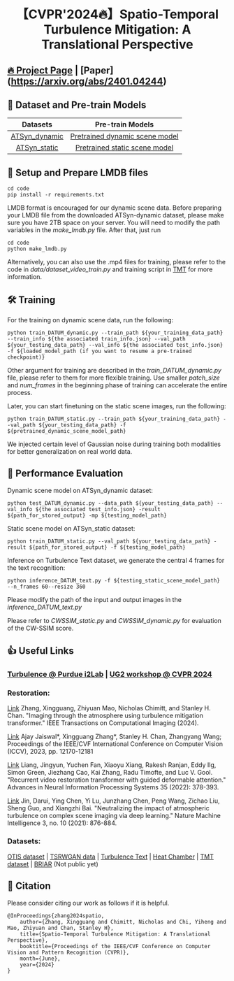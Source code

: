 <div align="center">

# 【CVPR'2024🔥】Spatio-Temporal Turbulence Mitigation: A Translational Perspective
</div>

## [🔥 Project Page](https://xg416.github.io/DATUM/) | [Paper] (https://arxiv.org/abs/2401.04244)

## 🧩 Dataset and Pre-train Models
| Datasets | Pre-train Models | 
|:-----: |:-----: |
| [ATSyn_dynamic](https://app.box.com/s/b1mhcatitus3poo2tgcelsd4rmw9o35o) | [Pretrained dynamic scene model](https://drive.google.com/file/d/1IClAWZ-9kY5TggmuQGp11_dqOgCOCbjx/view?usp=sharing) |
| [ATSyn_static](https://app.box.com/s/xbx844bppqls2cqi74apac49iln0ztbz)  | [Pretrained static scene model](https://drive.google.com/file/d/13pJyzXo3ricYIy8WHMAWMxp4crEXUolg/view?usp=sharing) |

## 🔑 Setup and Prepare LMDB files
```
cd code
pip install -r requirements.txt
```
LMDB format is encouraged for our dynamic scene data. Before preparing your LMDB file from the downloaded ATSyn-dynamic dataset, please make sure you have 2TB space on your server. You will need to modify the path variables in the *make_lmdb.py* file. After that, just run
```
cd code
python make_lmdb.py
```
Alternatively, you can also use the .mp4 files for training, please refer to the code in *data/dataset_video_train.py* and training script in [TMT](https://github.com/xg416/TMT) for more information.

## 🛠️ Training 
For the training on dynamic scene data, run the following:
```
python train_DATUM_dynamic.py --train_path ${your_training_data_path} --train_info ${the associated train_info.json} --val_path ${your_testing_data_path} --val_info ${the associated test_info.json} -f ${loaded_model_path (if you want to resume a pre-trained checkpoint)} 
```
Other argument for training are described in the *train_DATUM_dynamic.py* file, please refer to them for more flexible training. Use smaller *patch_size* and *num_frames* in the beginning phase of training can accelerate the entire process.

Later, you can start finetuning on the static scene images, run the following:
```
python train_DATUM_static.py --train_path ${your_training_data_path} --val_path ${your_testing_data_path} -f ${pretrained_dynamic_scene_model_path} 
```
We injected certain level of Gaussian noise during training both modalities for better generalization on real world data.

## 🚀 Performance Evaluation
Dynamic scene model on ATSyn_dynamic dataset:
```
python test_DATUM_dynamic.py --data_path ${your_testing_data_path} --val_info ${the associated test_info.json} -result ${path_for_stored_output} -mp ${testing_model_path} 
```
Static scene model on ATSyn_static dataset:
```
python train_DATUM_static.py --val_path ${your_testing_data_path} -result ${path_for_stored_output} -f ${testing_model_path} 
```
Inference on Turbulence Text dataset, we generate the central 4 frames for the text recognition:
```
python inference_DATUM_text.py -f ${testing_static_scene_model_path}  --n_frames 60--resize 360
```
Please modify the path of the input and output images in the *inference_DATUM_text.py* 

Please refer to *CWSSIM_static.py* and *CWSSIM_dynamic.py* for evaluation of the CW-SSIM score.


## 👍 Useful Links
### [Turbulence @ Purdue i2Lab](https://engineering.purdue.edu/ChanGroup/project_turbulence.html) | [UG2 workshop @ CVPR 2024](https://cvpr2024ug2challenge.github.io/) 

### Restoration:
[Link](https://ieeexplore.ieee.org/abstract/document/10400926) Zhang, Xingguang, Zhiyuan Mao, Nicholas Chimitt, and Stanley H. Chan. "Imaging through the atmosphere using turbulence mitigation transformer." IEEE Transactions on Computational Imaging (2024).

[Link](https://openaccess.thecvf.com/content/ICCV2023/html/Jaiswal_Physics-Driven_Turbulence_Image_Restoration_with_Stochastic_Refinement_ICCV_2023_paper.html) Ajay Jaiswal*, Xingguang Zhang*, Stanley H. Chan, Zhangyang Wang; Proceedings of the IEEE/CVF International Conference on Computer Vision (ICCV), 2023, pp. 12170-12181 

[Link](https://arxiv.org/abs/2206.02146) Liang, Jingyun, Yuchen Fan, Xiaoyu Xiang, Rakesh Ranjan, Eddy Ilg, Simon Green, Jiezhang Cao, Kai Zhang, Radu Timofte, and Luc V. Gool. "Recurrent video restoration transformer with guided deformable attention." Advances in Neural Information Processing Systems 35 (2022): 378-393.

[Link](https://www.nature.com/articles/s42256-021-00392-1) Jin, Darui, Ying Chen, Yi Lu, Junzhang Chen, Peng Wang, Zichao Liu, Sheng Guo, and Xiangzhi Bai. "Neutralizing the impact of atmospheric turbulence on complex scene imaging via deep learning." Nature Machine Intelligence 3, no. 10 (2021): 876-884.

### Datasets:
[OTIS dataset](https://zenodo.org/records/161439) | [TSRWGAN data](https://zenodo.org/records/5101910) | [Turbulence Text](https://drive.google.com/file/d/1QWvQfPM-lJwGqK_Wm6lDbi-tYBu-Uopq/view?usp=sharing) | [Heat Chamber](https://drive.google.com/file/d/14iVachB95bCCtke8ONPD9CCH20JO75v2/view?usp=sharing) | [TMT dataset](https://github.com/xg416/TMT) | [BRIAR](https://arxiv.org/abs/2211.01917) (Not public yet)


## 📘 Citation
Please consider citing our work as follows if it is helpful.
```
@InProceedings{zhang2024spatio,
    author={Zhang, Xingguang and Chimitt, Nicholas and Chi, Yiheng and Mao, Zhiyuan and Chan, Stanley H}, 
    title={Spatio-Temporal Turbulence Mitigation: A Translational Perspective},
    booktitle={Proceedings of the IEEE/CVF Conference on Computer Vision and Pattern Recognition (CVPR)},
    month={June},
    year={2024}
}
```